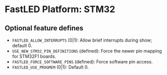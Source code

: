 # FastLED Platform: STM32

## Optional feature defines

- `FASTLED_ALLOW_INTERRUPTS` (0|1): Allow brief interrupts during show; default 0.
- `USE_NEW_STM32_PIN_DEFINITIONS` (defined): Force the newer pin mapping for STM32F1 boards.
- `FASTLED_FORCE_SOFTWARE_PINS` (defined): Force software pin access.
- `FASTLED_USE_PROGMEM` (0|1): Default 0.
